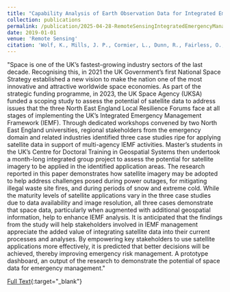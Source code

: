```yaml
---
title: "Capability Analysis of Earth Observation Data for Integrated Emergency Management"
collection: publications
permalink: /publication/2025-04-28-RemoteSensingIntegratedEmergencyManagement
date: 2019-01-01
venue: 'Remote Sensing'
citation: 'Wolf, K., Mills, J. P., Cormier, L., Dunn, R., Fairless, O., Falaye, A., Gordon, S., Jayamanne, O., Morris-Wiltshire, C., Myall, E., Salgado-Castillo, F., Shukla, Y., Taylor, L., Robson, E., Donoghue, D., Dawson, R. J., Lewis, E., Reaney, S. M., Scott, E., Freedman J., Marshall S., Walker P., Hinds, H. (2025). Capability Analysis of Earth Observation Data for Integrated Emergency Management. Remote Sensing, 17(9), 1545. https://doi.org/10.3390/rs17091545.'
---
```

"Space is one of the UK’s fastest-growing industry sectors of the last decade. Recognising this, in 2021 the UK Government’s first National Space Strategy established a new vision to make the nation one of the most innovative and attractive worldwide space economies. As part of the strategic funding programme, in 2023, the UK Space Agency (UKSA) funded a scoping study to assess the potential of satellite data to address issues that the three North East England Local Resilience Forums face at all stages of implementing the UK’s Integrated Emergency Management Framework (IEMF). Through dedicated workshops convened by two North East England universities, regional stakeholders from the emergency domain and related industries identified three case studies ripe for applying satellite data in support of multi-agency IEMF activities. Master’s students in the UK’s Centre for Doctoral Training in Geospatial Systems then undertook a month-long integrated group project to assess the potential for satellite imagery to be applied in the identified application areas. The research reported in this paper demonstrates how satellite imagery may be adopted to help address challenges posed during power outages, for mitigating illegal waste site fires, and during periods of snow and extreme cold. While the maturity levels of satellite applications vary in the three case studies due to data availability and image resolution, all three cases demonstrate that space data, particularly when augmented with additional geospatial information, help to enhance IEMF analysis. It is anticipated that the findings from the study will help stakeholders involved in IEMF management appreciate the added value of integrating satellite data into their current processes and analyses. By empowering key stakeholders to use satellite applications more effectively, it is predicted that better decisions will be achieved, thereby improving emergency risk management. A prototype dashboard, an output of the research to demonstrate the potential of space data for emergency management."

[Full Text](https://www.mdpi.com/2072-4292/17/9/1545){:target="_blank"}
